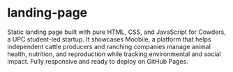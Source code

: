 # landing-page
Static landing page built with pure HTML, CSS, and JavaScript for Cowders, a UPC student-led startup. It showcases Moobile, a platform that helps independent cattle producers and ranching companies manage animal health, nutrition, and reproduction while tracking environmental and social impact. Fully responsive and ready to deploy on GitHub Pages.
